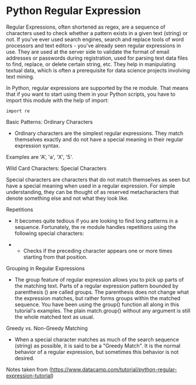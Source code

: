 # Python Regular Expression

Regular Expressions, often shortened as regex, are a sequence of characters used to check whether a pattern exists in a given text (string) or not. If you've ever used search engines, search and replace tools of word processors and text editors - you've already seen regular expressions in use. They are used at the server side to validate the format of email addresses or passwords during registration, used for parsing text data files to find, replace, or delete certain string, etc. They help in manipulating textual data, which is often a prerequisite for data science projects involving text mining.

In Python, regular expressions are supported by the re module. That means that if you want to start using them in your Python scripts, you have to import this module with the help of import:

`import re`

Basic Patterns: Ordinary Characters
- Ordinary characters are the simplest regular expressions. They match themselves exactly and do not have a special meaning in their regular expression syntax.

Examples are 'A', 'a', 'X', '5'.

Wild Card Characters: Special Characters

Special characters are characters that do not match themselves as seen but have a special meaning when used in a regular expression. For simple understanding, they can be thought of as reserved metacharacters that denote something else and not what they look like.

Repetitions
- It becomes quite tedious if you are looking to find long patterns in a sequence. Fortunately, the re module handles repetitions using the following special characters:

+ - Checks if the preceding character appears one or more times starting from that position.

Grouping in Regular Expressions
- The group feature of regular expression allows you to pick up parts of the matching text. Parts of a regular expression pattern bounded by parenthesis () are called groups. The parenthesis does not change what the expression matches, but rather forms groups within the matched sequence. You have been using the group() function all along in this tutorial's examples. The plain match.group() without any argument is still the whole matched text as usual.

Greedy vs. Non-Greedy Matching
- When a special character matches as much of the search sequence (string) as possible, it is said to be a "Greedy Match". It is the normal behavior of a regular expression, but sometimes this behavior is not desired.

Notes taken from (https://www.datacamp.com/tutorial/python-regular-expression-tutorial)



